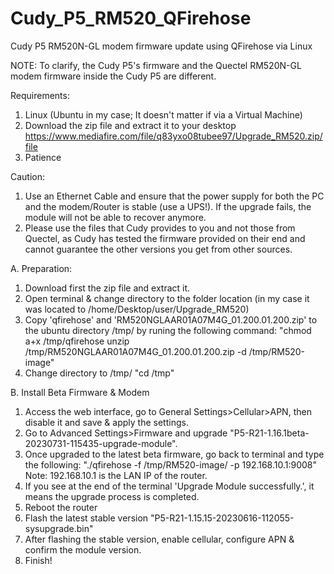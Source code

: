 # Cudy_P5_RM520_QFirehose
Cudy P5 RM520N-GL modem firmware update using QFirehose via Linux

NOTE: To clarify, the Cudy P5's firmware and the Quectel RM520N-GL modem firmware inside the Cudy P5 are different.

Requirements:
1. Linux (Ubuntu in my case; It doesn't matter if via a Virtual Machine)
2. Download the zip file and extract it to your desktop
https://www.mediafire.com/file/q83yxo08tubee97/Upgrade_RM520.zip/file
3. Patience

Caution:
1. Use an Ethernet Cable and ensure that the power supply for both the PC and the modem/Router is stable (use a UPS!). If the upgrade fails, the module will not be able to recover anymore.
2. Please use the files that Cudy provides to you and not those from Quectel, as Cudy has tested the firmware provided on their end and cannot guarantee the other versions you get from other sources.


A. Preparation:
1. Download first the zip file and extract it.
2. Open terminal & change directory to the folder location (in my case it was located to /home/Desktop/user/Upgrade_RM520)
3. Copy 'qfirehose' and 'RM520NGLAAR01A07M4G_01.200.01.200.zip' to the ubuntu directory /tmp/ by runing the following command:
"chmod a+x /tmp/qfirehose
unzip /tmp/RM520NGLAAR01A07M4G_01.200.01.200.zip -d /tmp/RM520-image"
4. Change directory to /tmp/
"cd /tmp"

B. Install Beta Firmware & Modem
1. Access the web interface, go to General Settings>Cellular>APN, then disable it and save & apply the settings.
2. Go to Advanced Settings>Firmware and upgrade "P5-R21-1.16.1beta-20230731-115435-upgrade-module".
3. Once upgraded to the latest beta firmware, go back to terminal and type the following:
"./qfirehose -f /tmp/RM520-image/ -p 192.168.10.1:9008"
Note: 192.168.10.1 is the LAN IP of the router.
4. If you see at the end of the terminal 'Upgrade Module successfully.', it means the upgrade process is completed.
5. Reboot the router
6. Flash the latest stable version "P5-R21-1.15.15-20230616-112055-sysupgrade.bin"
7. After flashing the stable version, enable cellular, configure APN & confirm the module version.
8. Finish!
